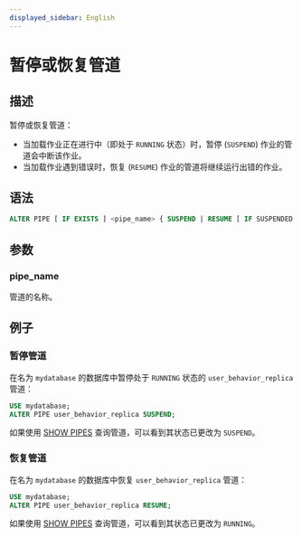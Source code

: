 ```yaml
---
displayed_sidebar: English
---
```


# 暂停或恢复管道

## 描述

暂停或恢复管道：

- 当加载作业正在进行中（即处于 `RUNNING` 状态）时，暂停 (`SUSPEND`) 作业的管道会中断该作业。
- 当加载作业遇到错误时，恢复 (`RESUME`) 作业的管道将继续运行出错的作业。

## 语法

```SQL
ALTER PIPE [ IF EXISTS ] <pipe_name> { SUSPEND | RESUME [ IF SUSPENDED ] }
```

## 参数

### pipe_name

管道的名称。

## 例子

### 暂停管道

在名为 `mydatabase` 的数据库中暂停处于 `RUNNING` 状态的 `user_behavior_replica` 管道：

```SQL
USE mydatabase;
ALTER PIPE user_behavior_replica SUSPEND;
```

如果使用 [SHOW PIPES](../../../sql-reference/sql-statements/data-manipulation/SHOW_PIPES.md) 查询管道，可以看到其状态已更改为 `SUSPEND`。

### 恢复管道

在名为 `mydatabase` 的数据库中恢复 `user_behavior_replica` 管道：

```SQL
USE mydatabase;
ALTER PIPE user_behavior_replica RESUME;
```

如果使用 [SHOW PIPES](../../../sql-reference/sql-statements/data-manipulation/SHOW_PIPES.md) 查询管道，可以看到其状态已更改为 `RUNNING`。
